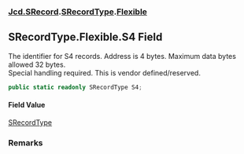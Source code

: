 ### [Jcd.SRecord](Jcd.SRecord.md 'Jcd.SRecord').[SRecordType](Jcd.SRecord.SRecordType.md 'Jcd.SRecord.SRecordType').[Flexible](Jcd.SRecord.SRecordType.Flexible.md 'Jcd.SRecord.SRecordType.Flexible')

## SRecordType.Flexible.S4 Field

The identifier for S4 records. Address is 4 bytes. Maximum data bytes allowed 32 bytes.  
Special handling required. This is vendor defined/reserved.

```csharp
public static readonly SRecordType S4;
```

#### Field Value
[SRecordType](Jcd.SRecord.SRecordType.md 'Jcd.SRecord.SRecordType')

### Remarks